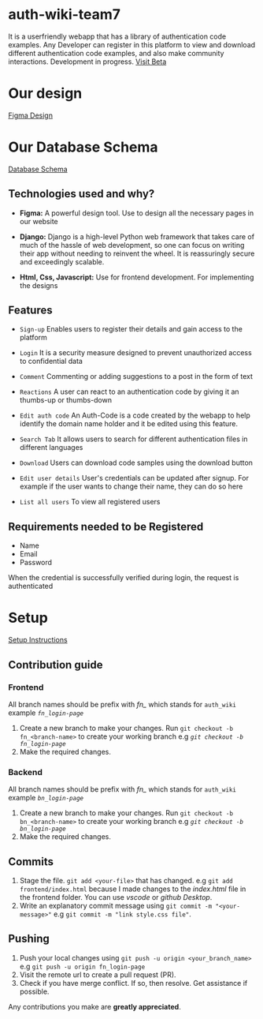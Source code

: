 # auth-wiki-team7
It is a userfriendly webapp that has a library of authentication code examples. Any Developer can register in this platform to view and download different authentication code examples, and also make community interactions.
Development in progress. [Visit Beta](https://auth-wiki.netlify.app/)

# Our design
[Figma Design](https://www.figma.com/file/kDCI1y7yvPq16hHCpObLj5/Team-7_Authwiki?node-id=0%3A1)
# Our Database Schema
[Database Schema](https://www.figma.com/file/iLMkqxOcZHjisaVgewQS2I/auth-wiki-team7-Database-Schema?node-id=0%3A1)
## Technologies used and why?
- **Figma:**
 A powerful design tool. Use to design all the necessary pages in our website

- **Django:**
 Django is a high-level Python web framework that takes care of much of the hassle of web development, so one can focus on writing their app without needing to reinvent the wheel. It is reassuringly secure and exceedingly scalable.

- **Html, Css, Javascript:**
 Use for frontend development. For implementing the designs

## Features
* `Sign-up`
        Enables users to register their details and gain access to the platform
* `Login`
       It is a security measure designed to prevent unauthorized access to confidential data
* `Comment`
       Commenting or adding suggestions to a post in the form of text 
* `Reactions`
        A user can react to an authentication code by giving it an thumbs-up or thumbs-down 
* `Edit auth code`
        An Auth-Code is a code created by the webapp to help identify the domain name holder and it be edited using this feature.
* `Search Tab`
        It allows users to search for different authentication files in different languages
* `Download`
        Users can download code samples using the download button

* `Edit user details`
       User's credentials can be updated after signup. For example if the user wants to change their name, they can do so here
* `List all users`
       To view all registered users
 
## Requirements needed to be Registered

* Name
* Email
* Password 

When the credential is successfully verified during login, the request is authenticated

# Setup
[Setup Instructions](/backend/readme.md#setup)

## Contribution guide
### Frontend
All branch names should be prefix with *fn_* which stands for `auth_wiki` example *`fn_login-page`*
1. Create a new branch to make your changes. Run `git checkout -b fn_<branch-name>` to create your working branch e.g *`git checkout -b fn_login-page`*
2. Make the required changes.
### Backend
All branch names should be prefix with *fn_* which stands for `auth_wiki` example *`bn_login-page`*
1. Create a new branch to make your changes. Run `git checkout -b bn_<branch-name>` to create your working branch e.g *`git checkout -b bn_login-page`*
2. Make the required changes.
## Commits
1. Stage the file. `git add <your-file>` that has changed. e.g `git add frontend/index.html` because I made changes to the *index.html* file in the frontend folder. You can use *vscode* or *github Desktop*.
2. Write an explanatory commit message using `git commit -m "<your-message>"` e.g `git commit -m "link style.css file"`.
## Pushing
1. Push your local changes using `git push -u origin <your_branch_name>` e.g `git push -u origin fn_login-page`
2. Visit the remote url to create a pull request (PR).
3. Check if you have merge conflict. If so, then resolve. Get assistance if possible.


Any contributions you make are **greatly appreciated**.
